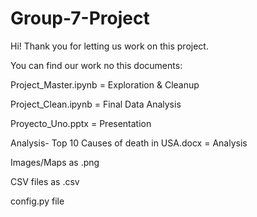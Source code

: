 # Group-7-Project

Hi! Thank you for letting us work on this project. 


You can find our work no this documents:

Project_Master.ipynb = Exploration & Cleanup

Project_Clean.ipynb = Final Data Analysis

Proyecto_Uno.pptx = Presentation

Analysis- Top 10 Causes of death in USA.docx = Analysis

Images/Maps as .png

CSV files as .csv

config.py file
